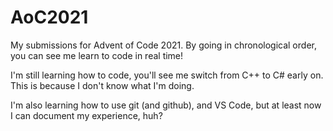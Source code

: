 # AoC2021
My submissions for Advent of Code 2021. By going in chronological order, you can see me learn to code in real time!

I'm still learning how to code, you'll see me switch from C++ to C# early on. This is because I don't know what I'm doing.

I'm also learning how to use git (and github), and VS Code, but at least now I can document my experience, huh?
